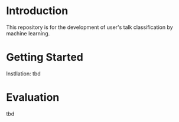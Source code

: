 # Introduction 
This repository is for the development of user's talk classification by machine learning.

# Getting Started
Instllation: tbd

# Evaluation
tbd
